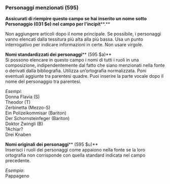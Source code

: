 ### Personaggi menzionati (595)  

**Assicurati di riempire questo campo se hai inserito un nome sotto Personaggio (031 $e) nel campo per l'incipit****.**

Non aggiungere articoli dopo il nome principale. Se possibile, i personaggi vanno elencati dalla tessitura più alta alla più bassa. Usa un punto interrogativo per indicare informazioni in certe. Non usare virgole.

**Nomi standardizzati dei personaggi****  (595 $a)**  
Si possono elencare in questo campo i nomi di tutti i ruoli in una composizione, indipendentemente dal fatto che siano menzionati nella fonte o derivati dalla bibliografia. Utilizza un’ortografia normalizzata. Poni eventuali aggiunte tra parentesi quadre. Puoi inserire la parte vocale dopo il nome del personaggio tra parentesi.

_Esempi_:  
Donna Flavia (S)  
Theodor (T)  
Zerbinetta (Mezzo-S)  
Ein Polizeikommisar (Bariton)  
Der Schornsteinfeger (Bariton)  
Doktor Zwingli (B)  
?Achiar?  
Drei Knaben

  
**Nomi originali dei personaggi****  (595 $u)**  
Inserisci i ruoli dei personaggi come appaiono nella fonte se la loro ortografia non corrisponde con quella standard indicata nel campo precedente. 

_Esempio_:  
Pappageno